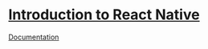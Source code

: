 # [Introduction to React Native](https://reactnative.dev/)

[Documentation](https://docs.expo.dev/)
